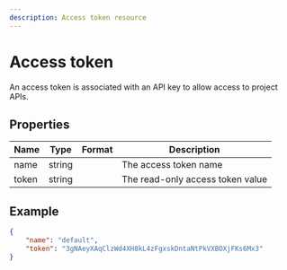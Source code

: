 ```yaml
---
description: Access token resource
---
```

# Access token

An access token is associated with an API key to allow access to project APIs. 

## Properties

| Name  | Type   | Format | Description                      |
|-------|--------|--------|----------------------------------|
| name  | string |        | The access token name                 |
| token | string |        | The read-only access token value |


## Example

```json
{
    "name": "default",
    "token": "3gNAeyXAqClzWd4XH8kL4zFgxskDntaNtPkVXBOXjFKs6Mx3"
}
```